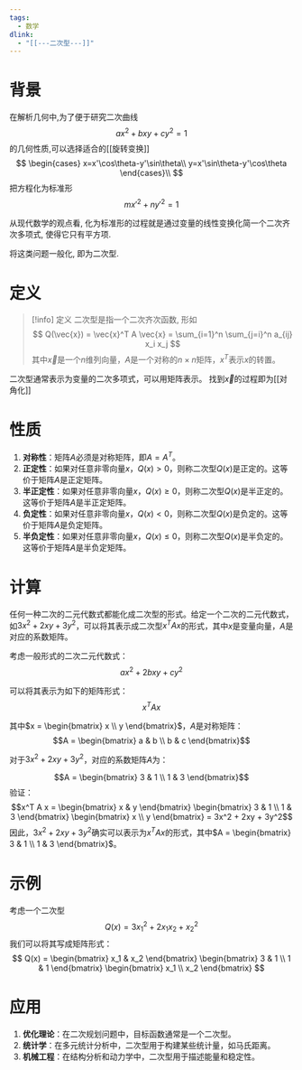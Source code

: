 ```yaml
---
tags:
  - 数学
dlink:
  - "[[---二次型---]]"
---
```

# 背景
在解析几何中,为了便于研究二次曲线
$$
ax^2+bxy+cy^2=1
$$
的几何性质,可以选择适合的[[旋转变换]]
$$
\begin{cases} 
x=x'\cos\theta-y'\sin\theta\\
y=x'\sin\theta-y'\cos\theta
\end{cases}\\
$$
把方程化为标准形
$$
mx'^2+ny'^2=1
$$

从现代数学的观点看, 化为标准形的过程就是通过变量的线性变换化简一个二次齐次多项式, 使得它只有平方项.

将这类问题一般化, 即为二次型. 

# 定义
>[!info] 定义
> 二次型是指一个二次齐次函数, 形如
> $$
> Q(\vec{x}) = \vec{x}^T A \vec{x} = \sum_{i=1}^n \sum_{j=i}^n a_{ij} x_i x_j
> $$
> 其中${} \vec{x}$是一个$n$维列向量，$A$是一个对称的$n \times n$矩阵，$x^T$表示$x$的转置。

二次型通常表示为变量的二次多项式，可以用矩阵表示。
找到$\vec{x}$的过程即为[[对角化]] 

# 性质

1. **对称性**：矩阵$A$必须是对称矩阵，即$A = A^T$。
2. **正定性**：如果对任意非零向量$x$，$Q(x) > 0$，则称二次型$Q(x)$是正定的。这等价于矩阵$A$是正定矩阵。
3. **半正定性**：如果对任意非零向量$x$，$Q(x) \geq 0$，则称二次型$Q(x)$是半正定的。这等价于矩阵$A$是半正定矩阵。
4. **负定性**：如果对任意非零向量$x$，$Q(x) < 0$，则称二次型$Q(x)$是负定的。这等价于矩阵$A$是负定矩阵。
5. **半负定性**：如果对任意非零向量$x$，$Q(x) \leq 0$，则称二次型$Q(x)$是半负定的。这等价于矩阵$A$是半负定矩阵。

# 计算
任何一种二次的二元代数式都能化成二次型的形式。给定一个二次的二元代数式，如$3x^2+2xy+3y^2$，可以将其表示成二次型$x^T A x$的形式，其中$x$是变量向量，$A$是对应的系数矩阵。

考虑一般形式的二次二元代数式：
$$ax^2 + 2bxy + cy^2$$

可以将其表示为如下的矩阵形式：
$$x^T A x$$

其中$x = \begin{bmatrix} x \\ y \end{bmatrix}$，$A$是对称矩阵：
$$A = \begin{bmatrix}
a & b \\
b & c
\end{bmatrix}$$

对于$3x^2 + 2xy + 3y^2$，对应的系数矩阵$A$为：

$$A = \begin{bmatrix}
3 & 1 \\
1 & 3
\end{bmatrix}$$
验证：
$$x^T A x = \begin{bmatrix} x & y \end{bmatrix} \begin{bmatrix} 3 & 1 \\ 1 & 3 \end{bmatrix} \begin{bmatrix} x \\ y \end{bmatrix} = 3x^2 + 2xy + 3y^2$$
因此，$3x^2 + 2xy + 3y^2$确实可以表示为$x^T A x$的形式，其中$A = \begin{bmatrix} 3 & 1 \\ 1 & 3 \end{bmatrix}$。

# 示例
考虑一个二次型
$$
Q(x) = 3x_1^2 + 2x_1x_2 + x_2^2
$$
我们可以将其写成矩阵形式：
$$
Q(x) = \begin{bmatrix} x_1 & x_2 \end{bmatrix}
\begin{bmatrix}
3 & 1 \\
1 & 1
\end{bmatrix}
\begin{bmatrix}
x_1 \\
x_2
\end{bmatrix}
$$

# 应用

1. **优化理论**：在二次规划问题中，目标函数通常是一个二次型。
2. **统计学**：在多元统计分析中，二次型用于构建某些统计量，如马氏距离。
3. **机械工程**：在结构分析和动力学中，二次型用于描述能量和稳定性。

